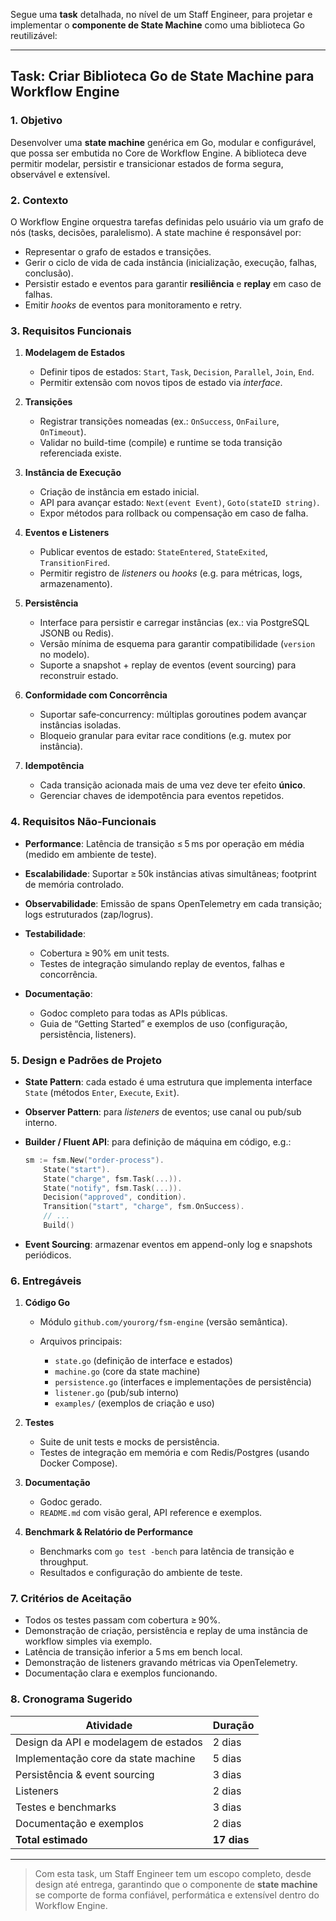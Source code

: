 Segue uma **task** detalhada, no nível de um Staff Engineer, para projetar e implementar o **componente de State Machine** como uma biblioteca Go reutilizável:

---

## Task: Criar Biblioteca Go de State Machine para Workflow Engine

### 1. Objetivo

Desenvolver uma **state machine** genérica em Go, modular e configurável, que possa ser embutida no Core de Workflow Engine. A biblioteca deve permitir modelar, persistir e transicionar estados de forma segura, observável e extensível.

### 2. Contexto

O Workflow Engine orquestra tarefas definidas pelo usuário via um grafo de nós (tasks, decisões, paralelismo). A state machine é responsável por:

* Representar o grafo de estados e transições.
* Gerir o ciclo de vida de cada instância (inicialização, execução, falhas, conclusão).
* Persistir estado e eventos para garantir **resiliência** e **replay** em caso de falhas.
* Emitir *hooks* de eventos para monitoramento e retry.

### 3. Requisitos Funcionais

1. **Modelagem de Estados**

   * Definir tipos de estados: `Start`, `Task`, `Decision`, `Parallel`, `Join`, `End`.
   * Permitir extensão com novos tipos de estado via *interface*.

2. **Transições**

   * Registrar transições nomeadas (ex.: `OnSuccess`, `OnFailure`, `OnTimeout`).
   * Validar no build-time (compile) e runtime se toda transição referenciada existe.

3. **Instância de Execução**

   * Criação de instância em estado inicial.
   * API para avançar estado: `Next(event Event)`, `Goto(stateID string)`.
   * Expor métodos para rollback ou compensação em caso de falha.

4. **Eventos e Listeners**

   * Publicar eventos de estado: `StateEntered`, `StateExited`, `TransitionFired`.
   * Permitir registro de *listeners* ou *hooks* (e.g. para métricas, logs, armazenamento).

5. **Persistência**

   * Interface para persistir e carregar instâncias (ex.: via PostgreSQL JSONB ou Redis).
   * Versão mínima de esquema para garantir compatibilidade (`version` no modelo).
   * Suporte a snapshot + replay de eventos (event sourcing) para reconstruir estado.

6. **Conformidade com Concorrência**

   * Suportar safe‑concurrency: múltiplas goroutines podem avançar instâncias isoladas.
   * Bloqueio granular para evitar race conditions (e.g. mutex por instância).

7. **Idempotência**

   * Cada transição acionada mais de uma vez deve ter efeito **único**.
   * Gerenciar chaves de idempotência para eventos repetidos.

### 4. Requisitos Não‑Funcionais

* **Performance**: Latência de transição ≤ 5 ms por operação em média (medido em ambiente de teste).
* **Escalabilidade**: Suportar ≥ 50k instâncias ativas simultâneas; footprint de memória controlado.
* **Observabilidade**: Emissão de spans OpenTelemetry em cada transição; logs estruturados (zap/logrus).
* **Testabilidade**:

  * Cobertura ≥ 90% em unit tests.
  * Testes de integração simulando replay de eventos, falhas e concorrência.
* **Documentação**:

  * Godoc completo para todas as APIs públicas.
  * Guia de “Getting Started” e exemplos de uso (configuração, persistência, listeners).

### 5. Design e Padrões de Projeto

* **State Pattern**: cada estado é uma estrutura que implementa interface `State` (métodos `Enter`, `Execute`, `Exit`).

* **Observer Pattern**: para *listeners* de eventos; use canal ou pub/sub interno.

* **Builder / Fluent API**: para definição de máquina em código, e.g.:

  ```go
  sm := fsm.New("order-process").
      State("start").
      State("charge", fsm.Task(...)).
      State("notify", fsm.Task(...)).
      Decision("approved", condition).
      Transition("start", "charge", fsm.OnSuccess).
      // ...
      Build()
  ```

* **Event Sourcing**: armazenar eventos em append-only log e snapshots periódicos.

### 6. Entregáveis

1. **Código Go**

   * Módulo `github.com/yourorg/fsm-engine` (versão semântica).
   * Arquivos principais:

     * `state.go` (definição de interface e estados)
     * `machine.go` (core da state machine)
     * `persistence.go` (interfaces e implementações de persistência)
     * `listener.go` (pub/sub interno)
     * `examples/` (exemplos de criação e uso)

2. **Testes**

   * Suite de unit tests e mocks de persistência.
   * Testes de integração em memória e com Redis/Postgres (usando Docker Compose).

3. **Documentação**

   * Godoc gerado.
   * `README.md` com visão geral, API reference e exemplos.

4. **Benchmark & Relatório de Performance**

   * Benchmarks com `go test -bench` para latência de transição e throughput.
   * Resultados e configuração do ambiente de teste.

### 7. Critérios de Aceitação

* Todos os testes passam com cobertura ≥ 90%.
* Demonstração de criação, persistência e replay de uma instância de workflow simples via exemplo.
* Latência de transição inferior a 5 ms em bench local.
* Demonstração de listeners gravando métricas via OpenTelemetry.
* Documentação clara e exemplos funcionando.

### 8. Cronograma Sugerido

| Atividade                             | Duração     |
| ------------------------------------- | ----------- |
| Design da API e modelagem de estados  | 2 dias      |
| Implementação core da state machine   | 5 dias      |
| Persistência & event sourcing         | 3 dias      |
| Listeners                             | 2 dias      |
| Testes e benchmarks                   | 3 dias      |
| Documentação e exemplos               | 2 dias      |
| **Total estimado**                    | **17 dias** |

---

> Com esta task, um Staff Engineer tem um escopo completo, desde design até entrega, garantindo que o componente de **state machine** se comporte de forma confiável, performática e extensível dentro do Workflow Engine.

